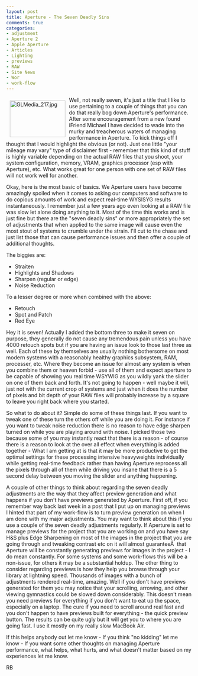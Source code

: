 ```yaml
---
layout: post
title: Aperture - The Seven Deadly Sins
comments: true
categories:
- adjustment
- Aperture 2
- Apple Aperture
- Articles
- Lighting
- previews
- RAW
- Site News
- Wor
- work-flow
---
```

<a rel="lightbox" href="/wp-content/uploads/2009/01/GLMedia_217.jpg"><img title="GLMedia_217.jpg" src="/wp-content/uploads/2009/01/.thumbs/.GLMedia_217.jpg" border="0" alt="GLMedia_217.jpg" hspace="10" vspace="10" width="150" height="99" align="left" /></a>Well, not really seven, it's just a title that I like to use pertaining to a couple of things that you can do that really bog down Aperture's performance. After some encouragement from a new found iFriend Michael I have decided to wade into the murky and treacherous waters of managing performance in Aperture. To kick things off I thought that I would highlight the obvious (or not). Just one little "your mileage may vary" type of disclaimer first - remember that this kind of stuff is highly variable depending on the actual RAW files that you shoot, your system configuration, memory, VRAM, graphics processor (esp with Aperture), etc. What works great for one person with one set of RAW files will not work well for another.<!--more-->

Okay, here is the most basic of basics. We Aperture users have become amazingly spoiled when it comes to asking our computers and software to do copious amounts of work and expect real-time WYSISYG results instantaneously. I remember just a few years ago even looking at a RAW file was slow let alone doing anything to it. Most of the time this works and is just fine but there are the "seven deadly sins" or more appropriately the set of adjustments that when applied to the same image will cause even the most stout of systems to crumble under the strain. I'll cut to the chase and just list those that can cause performance issues and then offer a couple of additional thoughts.

The biggies are:
<ul>
	<li> Straiten</li>
	<li> Highlights and Shadows</li>
	<li> Sharpen (regular or edge)</li>
	<li> Noise Reduction</li>
</ul>
To a lesser degree or more when combined with the above:
<ul>
	<li> Retouch</li>
	<li> Spot and Patch</li>
	<li> Red Eye</li>
</ul>
Hey it is seven! Actually I added the bottom three to make it seven on purpose, they generally do not cause any tremendous pain unless you have 4000 retouch spots but if you are having an issue look to those last three as well. Each of these by themselves are usually nothing bothersome on most modern systems with a reasonably healthy graphics subsystem, RAM, processer, etc. Where they become an issue for almost any system is when you combine them or heaven forbid - use all of them and expect aperture to be capable of showing you real time WSYWIG as you wildly yank the slider on one of them back and forth. It's not going to happen - well maybe it will, just not with the current crop of systems and just when it does the number of pixels and bit depth of your RAW files will probably increase by a square to leave you right back where you started.

So what to do about it? Simple do some of these things last. If you want to tweak one of these turn the others off while you are doing it. For instance if you want to tweak noise reduction there is no reason to have edge sharpen turned on while you are playing around with noise. I picked those two because some of you may instantly react that there is a reason - of course there is a reason to look at the over all effect when everything is added together - What I am getting at is that it may be more productive to get the optimal settings for these processing intensive heavyweights individually while getting real-time feedback rather than having Aperture reprocess all the pixels through all of them while driving you insane that there is a 5 second delay between you moving the slider and anything happening.

A couple of other things to think about regarding the seven deadly adjustments are the way that they affect preview generation and what happens if you don't have previews generated by Aperture. First off, if you remember way back last week in a post that I put up on managing previews I hinted that part of my work-flow is to turn preview generation on when I am done with my major adjustments. You may want to think about this if you use a couple of the seven deadly adjustments regularly. If Aperture is set to manage previews for the project that you are working on and you have say H&amp;S plus Edge Sharpening on most of the images in the project that you are going through and tweaking contrast etc on it will almost guaranteeÂ  that Aperture will be constantly generating previews for images in the project - I do mean constantly. For some systems and some work-flows this will be a non-issue, for others it may be a substantial holdup. The other thing to consider regarding previews is how they help you browse through your library at lightning speed. Thousands of images with a bunch of adjustments rendered real-time, amazing. Well if you don't have previews generated for them you may notice that your scrolling, arrowing, and other viewing gymnastics could be slowed down considerably. This doesn't mean you need previews for everything if you don't want to eat up the space, especially on a laptop. The cure if you need to scroll around real fast and you don't happen to have previews built for everything - the quick preview button. The results can be quite ugly but it will get you to where you are going fast. I use it mostly on my really slow MacBook Air.

If this helps anybody out let me know - If you think "no kidding" let me know - If you want some other thoughts on managing Aperture performance, what helps, what hurts, and what doesn't matter based on my experiences let me know.

RB
